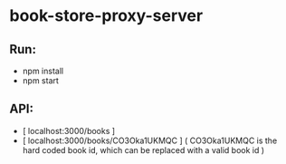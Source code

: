 # book-store-proxy-server

## Run:

- npm install
- npm start

## API:

- [ localhost:3000/books ]
- [ localhost:3000/books/CO3Oka1UKMQC ] ( CO3Oka1UKMQC is the hard coded book id, which can be replaced with a valid book id )
